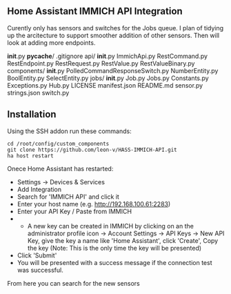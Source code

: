 ## Home Assistant IMMICH API Integration
Curently only has sensors and switches for the Jobs queue.
I plan of tidying up the arcitecture to support smoother addition of other sensors.
Then will look at adding more endpoints.

__init__.py
__pycache__/
.gitignore
api/
    __init__.py
    ImmichApi.py
    RestCommand.py
    RestEndpoint.py
    RestRequest.py
    RestValue.py
    RestValueBinary.py
components/
    __init__.py
    PolledCommandResponseSwitch.py
    NumberEntity.py
    BoolEntity.py
    SelectEntity.py
jobs/
    __init__.py
    Job.py
    Jobs.py
Constants.py
Exceptions.py
Hub.py
LICENSE
manifest.json
README.md
sensor.py
strings.json
switch.py

## Installation

Using the SSH addon run these commands:
```
cd /root/config/custom_components
git clone https://github.com/leon-v/HASS-IMMICH-API.git
ha host restart
```
Onece Home Assistant has restarted:
 - Settings -> Devices & Services
 - Add Integration
 - Search for 'IMMICH API' and click it
 - Enter your host name (e.g. http://192.168.100.61:2283)
 - Enter your API Key / Paste from IMMICH
 - - A new key can be created in IMMICH by clicking on an the administrator profile icon -> Account Settings -> API Keys -> New API Key, give the key a name like 'Home Assistant', click 'Create', Copy the key (Note: This is the only time the key will be presented)
 - Click 'Submit'
 - You will be presented with a success message if the connection test was successful.

From here you can search for the new sensors
